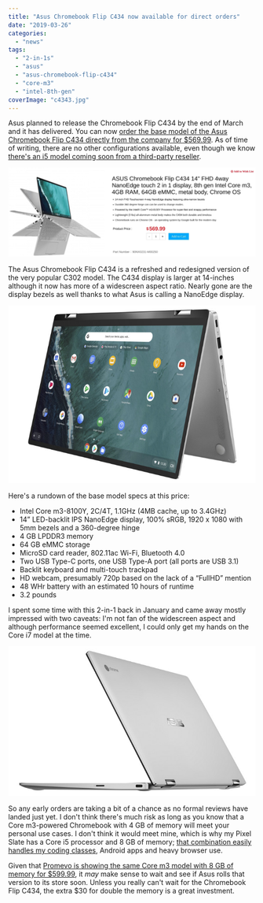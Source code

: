 ```yaml
---
title: "Asus Chromebook Flip C434 now available for direct orders"
date: "2019-03-26"
categories: 
  - "news"
tags: 
  - "2-in-1s"
  - "asus"
  - "asus-chromebook-flip-c434"
  - "core-m3"
  - "intel-8th-gen"
coverImage: "c4343.jpg"
---
```


Asus planned to release the Chromebook Flip C434 by the end of March and it has delivered. You can now [order the base model of the Asus Chromebook Flip C434 directly from the company for $569.99](https://store.asus.com/us/item/201903AM260000001/chromebook-ASUS-Chromebook-Flip-C434-14%22-FHD-4way-NanoEdge-touch-2-in-1-display%2C-8th-gen-Intel-Core-m3%2C-4GB-RAM%2C-64GB-eMMC%2C-metal-body%2C-Chrome-OS). As of time of writing, there are no other configurations available, even though we know [there's an i5 model coming soon from a third-party reseller](https://www.aboutchromebooks.com/news/base-asus-chromebook-flip-c434-at-staples-core-i5-model-at-promevo/).

![](images/Screenshot-2019-03-26-at-12.24.53-PM-1024x367.png)

The Asus Chromebook Flip C434 is a refreshed and redesigned version of the very popular C302 model. The C434 display is larger at 14-inches although it now has more of a widescreen aspect ratio. Nearly gone are the display bezels as well thanks to what Asus is calling a NanoEdge display.

![](images/c4347.jpg)

Here's a rundown of the base model specs at this price:

- Intel Core m3-8100Y, 2C/4T, 1.1GHz (4MB cache, up to 3.4GHz)
- 14” LED-backlit IPS NanoEdge display, 100% sRGB, 1920 x 1080 with 5mm bezels and a 360-degree hinge
- 4 GB LPDDR3 memory
- 64 GB eMMC storage
- MicroSD card reader, 802.11ac Wi-Fi, Bluetooth 4.0
- Two USB Type-C ports, one USB Type-A port (all ports are USB 3.1)
- Backlit keyboard and multi-touch trackpad
- HD webcam, presumably 720p based on the lack of a “FullHD” mention
- 48 WHr battery with an estimated 10 hours of runtime
- 3.2 pounds

I spent some time with this 2-in-1 back in January and came away mostly impressed with two caveats: I'm not fan of the widescreen aspect and although performance seemed excellent, I could only get my hands on the Core i7 model at the time.

![](images/c4348.jpg)

So any early orders are taking a bit of a chance as no formal reviews have landed just yet. I don't think there's much risk as long as you know that a Core m3-powered Chromebook with 4 GB of memory will meet your personal use cases. I don't think it would meet mine, which is why my Pixel Slate has a Core i5 processor and 8 GB of memory; [that combination easily handles my coding classes](https://www.aboutchromebooks.com/news/how-to-code-on-a-chromebook-crostini-pixel-slate/), Android apps and heavy browser use.

Given that [Promevo is showing the same Core m3 model with 8 GB of memory for $599.99](https://shop.promevo.com/index.php/asus-chromebook-c434-c434ta-ds384-8gb-64gb.html), it _may_ make sense to wait and see if Asus rolls that version to its store soon. Unless you really can't wait for the Chromebook Flip C434, the extra $30 for double the memory is a great investment.

